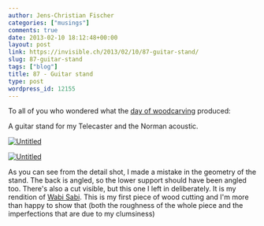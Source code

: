 ```yaml
---
author: Jens-Christian Fischer
categories: ["musings"]
comments: true
date: 2013-02-10 18:12:48+00:00
layout: post
link: https://invisible.ch/2013/02/10/87-guitar-stand/
slug: 87-guitar-stand
tags: ["blog"]
title: 87 - Guitar stand
type: post
wordpress_id: 12155
---
```


To all of you who wondered what the [day of woodcarving](/2013/02/09/88-woodcarving/) produced:

A guitar stand for my Telecaster and the Norman acoustic.

[![Untitled](https://farm9.staticflickr.com/8369/8462461296_85008a4609.jpg)](https://www.flickr.com/photos/jcfischer/8462461296/)

[![Untitled](https://farm9.staticflickr.com/8369/8461362795_5d9ebd18d6.jpg)](https://www.flickr.com/photos/jcfischer/8461362795/)

As you can see from the detail shot, I made a mistake in the geometry of the stand. The back is angled, so the lower support should have been angled too. There's also a cut visible, but this one I left in deliberately. It is my rendition of [Wabi Sabi](https://en.wikipedia.org/wiki/Wabi-sabi). This is my first piece of wood cutting and I'm more than happy to show that (both the roughness of the whole piece and the imperfections that are due to my clumsiness)


